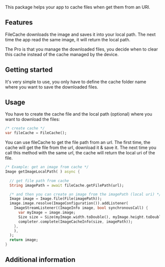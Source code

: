 
This package helps your app to cache files when get them from an URI.

## Features

FileCache downloads the image and saves it into your local path.
The next time the app read the same image, it will return the local path.

The Pro is that you manage the downloaded files, you decide when to clear this cache instead
of the cache managed by the device.


## Getting started

It's very simple to use, you only have to define the cache folder name where you want to save
the downloaded files.

## Usage

You have to create the cache file and the local path (optional) where you want to download the files:

```dart
/* create cache */
var fileCache = FileCache();
```
You can use fileCache to get the file path from an url.
The first time, the cache will get the file from the url, download it & save it.
The next time you call this method with the same url, the cache will return the local uri of the file.

```dart
/* Example: get an image from cache */
Image getImageLocalPath( ) async {
 
  // get file path from cache
  String imagePath = await fileCache.getFilePath(url);

  /* and then you can create an image from the imagePath (local uri) */
  Image image = Image.file(File(imagePath));
  image.image.resolve(ImageConfiguration()).addListener(
    ImageStreamListener((ImageInfo image, bool synchronousCall) {
      var myImage = image.image;
      Size size = Size(myImage.width.toDouble(), myImage.height.toDouble());
      completer.complete(ImageCacheInfo(size, imagePath));
    },
    ),
  );
  return image;
}
```

## Additional information


